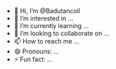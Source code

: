 - 👋 Hi, I’m @Badutancoll
- 👀 I’m interested in ...
- 🌱 I’m currently learning ...
- 💞️ I’m looking to collaborate on ...
- 📫 How to reach me ...
- 😄 Pronouns: ...
- ⚡ Fun fact: ...

<!---
Badutancoll/Badutancoll is a ✨ special ✨ repository because its `README.md` (this file) appears on your GitHub profile.
You can click the Preview link to take a look at your changes.
--->
